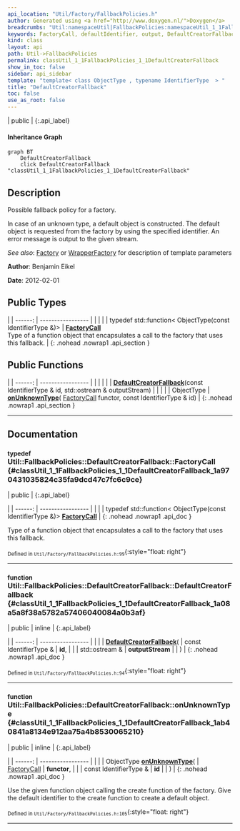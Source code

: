 ```yaml
---
api_location: "Util/Factory/FallbackPolicies.h"
author: Generated using <a href="http://www.doxygen.nl/">Doxygen</a>
breadcrumbs: "Util:namespaceUtil|FallbackPolicies:namespaceUtil_1_1FallbackPolicies"
keywords: FactoryCall, defaultIdentifier, output, DefaultCreatorFallback, onUnknownType
kind: class
layout: api
path: Util->FallbackPolicies
permalink: classUtil_1_1FallbackPolicies_1_1DefaultCreatorFallback
show_in_toc: false
sidebar: api_sidebar
template: "template< class ObjectType , typename IdentifierType  > "
title: "DefaultCreatorFallback"
toc: false
use_as_root: false
---
```


| public |
{:.api_label}

#### Inheritance Graph

```mermaid
graph BT
	DefaultCreatorFallback
	click DefaultCreatorFallback "classUtil_1_1FallbackPolicies_1_1DefaultCreatorFallback"
```

## Description

Possible fallback policy for a factory.

In case of an unknown type, a default object is constructed. The default object is requested from the factory by using the specified identifier. An error message is output to the given stream.



*See also*:  [Factory](classUtil_1_1Factory) or [WrapperFactory](classUtil_1_1WrapperFactory) for description of template parameters



**Author**: Benjamin Eikel



**Date**: 2012-02-01





## Public Types

|
| ------: | ----------------- |
|  | |
| typedef std::function< ObjectType(const IdentifierType &)> | **[FactoryCall](#classUtil_1_1FallbackPolicies_1_1DefaultCreatorFallback_1a970431035824c35fa9dcd47c7fc6c9ce)**  <br/> Type of a function object that encapsulates a call to the factory that uses this fallback. |
{: .nohead .nowrap1 .api_section }


## Public Functions

|
| ------: | ----------------- |
|  | |
|  | **[DefaultCreatorFallback](#classUtil_1_1FallbackPolicies_1_1DefaultCreatorFallback_1a08a5a8f38a5782a57406040084a0b3af)**(const IdentifierType & id, std::ostream & outputStream) |
|  | |
| ObjectType | **[onUnknownType](#classUtil_1_1FallbackPolicies_1_1DefaultCreatorFallback_1ab40841a8134e912aa75a4b8530065210)**( [FactoryCall](classUtil_1_1FallbackPolicies_1_1DefaultCreatorFallback#classUtil_1_1FallbackPolicies_1_1DefaultCreatorFallback_1a970431035824c35fa9dcd47c7fc6c9ce)  functor, const IdentifierType & id) |
{: .nohead .nowrap1 .api_section }


-------------------------------------------------------------------

## Documentation

### <small>typedef</small><br/> Util::FallbackPolicies::DefaultCreatorFallback::FactoryCall {#classUtil_1_1FallbackPolicies_1_1DefaultCreatorFallback_1a970431035824c35fa9dcd47c7fc6c9ce}

| public |
{:.api_label}

|
| ------: | ----------------- |
|  |
| typedef std::function< ObjectType(const IdentifierType &)> **[FactoryCall](#classUtil_1_1FallbackPolicies_1_1DefaultCreatorFallback_1a970431035824c35fa9dcd47c7fc6c9ce)**  |
{: .nohead .nowrap1 .api_doc }

Type of a function object that encapsulates a call to the factory that uses this fallback.





<sub>Defined in `Util/Factory/FallbackPolicies.h:99`</sub>{:style="float: right"}

-------------------------------------------------------------------

### <small>function</small><br/> Util::FallbackPolicies::DefaultCreatorFallback::DefaultCreatorFallback {#classUtil_1_1FallbackPolicies_1_1DefaultCreatorFallback_1a08a5a8f38a5782a57406040084a0b3af}

| public | inline |
{:.api_label}

|
| ------: | ----------------- |
|  |
|  **[DefaultCreatorFallback](#classUtil_1_1FallbackPolicies_1_1DefaultCreatorFallback_1a08a5a8f38a5782a57406040084a0b3af)**( | const IdentifierType & | **id**, |
| | std::ostream & | **outputStream** |
|   ) |
{: .nohead .nowrap1 .api_doc }





<sub>Defined in `Util/Factory/FallbackPolicies.h:94`</sub>{:style="float: right"}

-------------------------------------------------------------------

### <small>function</small><br/> Util::FallbackPolicies::DefaultCreatorFallback::onUnknownType {#classUtil_1_1FallbackPolicies_1_1DefaultCreatorFallback_1ab40841a8134e912aa75a4b8530065210}

| public | inline |
{:.api_label}

|
| ------: | ----------------- |
|  |
| ObjectType **[onUnknownType](#classUtil_1_1FallbackPolicies_1_1DefaultCreatorFallback_1ab40841a8134e912aa75a4b8530065210)**( |  [FactoryCall](classUtil_1_1FallbackPolicies_1_1DefaultCreatorFallback#classUtil_1_1FallbackPolicies_1_1DefaultCreatorFallback_1a970431035824c35fa9dcd47c7fc6c9ce)  | **functor**, |
| | const IdentifierType & | **id** |
|   ) |
{: .nohead .nowrap1 .api_doc }



Use the given function object calling the create function of the factory. Give the default identifier to the create function to create a default object.



<sub>Defined in `Util/Factory/FallbackPolicies.h:105`</sub>{:style="float: right"}

-------------------------------------------------------------------

